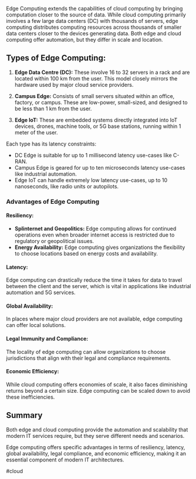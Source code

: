 Edge Computing extends the capabilities of cloud computing by bringing computation closer to the source of data. While cloud computing primarily involves a few large data centers (DC) with thousands of servers, edge computing distributes computing resources across thousands of smaller data centers closer to the devices generating data. Both edge and cloud computing offer automation, but they differ in scale and location.

## Types of Edge Computing:

1. **Edge Data Centre (DC):** These involve 16 to 32 servers in a rack and are located within 100 km from the user. This model closely mirrors the hardware used by major cloud service providers.

2. **Campus Edge:** Consists of small servers situated within an office, factory, or campus. These are low-power, small-sized, and designed to be less than 1 km from the user.

3. **Edge IoT:** These are embedded systems directly integrated into IoT devices, drones, machine tools, or 5G base stations, running within 1 meter of the user.

Each type has its latency constraints:

- DC Edge is suitable for up to 1 millisecond latency use-cases like C-RAN.
- Campus Edge is geared for up to ten microseconds latency use-cases like industrial automation.
- Edge IoT can handle extremely low latency use-cases, up to 10 nanoseconds, like radio units or autopilots.

### Advantages of Edge Computing

#### Resiliency:

- **Splinternet and Geopolitics:** Edge computing allows for continued operations even when broader internet access is restricted due to regulatory or geopolitical issues.
- **Energy Availability:** Edge computing gives organizations the flexibility to choose locations based on energy costs and availability.

#### Latency:

Edge computing can drastically reduce the time it takes for data to travel between the client and the server, which is vital in applications like industrial automation and 5G services.

#### Global Availability:

In places where major cloud providers are not available, edge computing can offer local solutions.

#### Legal Immunity and Compliance:

The locality of edge computing can allow organizations to choose jurisdictions that align with their legal and compliance requirements.

#### Economic Efficiency:

While cloud computing offers economies of scale, it also faces diminishing returns beyond a certain size. Edge computing can be scaled down to avoid these inefficiencies.

## Summary

Both edge and cloud computing provide the automation and scalability that modern IT services require, but they serve different needs and scenarios. 

Edge computing offers specific advantages in terms of resiliency, latency, global availability, legal compliance, and economic efficiency, making it an essential component of modern IT architectures.

<!-- Keywords -->
#cloud
<!-- /Keywords -->
